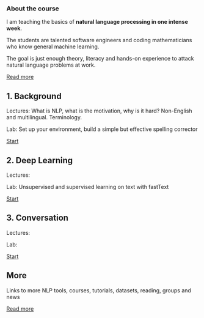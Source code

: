 
### About the course

I am teaching the basics of **natural language processing in one intense week**.

The students are talented software engineers and coding mathematicians who know general machine learning.

The goal is just enough theory, literacy and hands-on experience to attack natural language problems at work.

[Read more](/nlp-intro-course/about)

## 1. Background

Lectures: What is NLP, what is the motivation, why is it hard?  Non-English and multilingual.  Terminology.

Lab: Set up your environment, build a simple but effective spelling corrector

[Start](/nlp-intro-course/background)

## 2. Deep Learning

Lectures:

Lab: Unsupervised and supervised learning on text with fastText

[Start](/nlp-intro-course/deep-learning)


## 3. Conversation

Lectures: 

Lab: 

[Start](/nlp-intro-course/conversation)

## More

Links to more NLP tools, courses, tutorials, datasets, reading, groups and news

[Read more](/nlp-intro-course/more)
